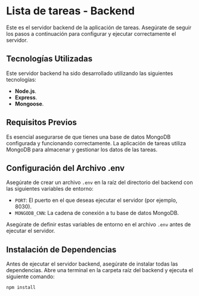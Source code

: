 # 
# Lista de tareas - Backend

Este es el servidor backend de la aplicación de tareas. Asegúrate de seguir los pasos a continuación para configurar y ejecutar correctamente el servidor.

## Tecnologías Utilizadas

Este servidor backend ha sido desarrollado utilizando las siguientes tecnologías:

- **Node.js**.
- **Express**.
- **Mongoose**.

## Requisitos Previos

Es esencial asegurarse de que tienes una base de datos MongoDB configurada y funcionando correctamente. La aplicación de tareas utiliza MongoDB para almacenar y gestionar los datos de las tareas.

## Configuración del Archivo .env

Asegúrate de crear un archivo `.env` en la raíz del directorio del backend con las siguientes variables de entorno:

- `PORT`: El puerto en el que deseas ejecutar el servidor (por ejemplo, 8030).
- `MONGODB_CNN`: La cadena de conexión a tu base de datos MongoDB.

Asegúrate de definir estas variables de entorno en el archivo `.env` antes de ejecutar el servidor.

## Instalación de Dependencias

Antes de ejecutar el servidor backend, asegúrate de instalar todas las dependencias. Abre una terminal en la carpeta raíz del backend y ejecuta el siguiente comando:

```bash
npm install
